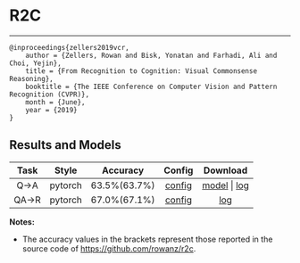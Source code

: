 # R2C

---

```
@inproceedings{zellers2019vcr,
    author = {Zellers, Rowan and Bisk, Yonatan and Farhadi, Ali and Choi, Yejin},
    title = {From Recognition to Cognition: Visual Commonsense Reasoning},
    booktitle = {The IEEE Conference on Computer Vision and Pattern Recognition (CVPR)},
    month = {June},
    year = {2019}
}
```

## Results and Models

| Task  |  Style  |   Accuracy   |                            Config                            |                           Download                           |
| :---: | :-----: | :----------: | :----------------------------------------------------------: | :----------------------------------------------------------: |
| Q->A  | pytorch | 63.5%(63.7%) | [config](https://mega.nz/file/Ha5CxSZA#K5oAGjy42U4I_TCCpX5BumS0vfmi5t_VZ-ZZwx6WiFM) | [model](https://mega.nz/file/if5CGIAJ#C51WXlqwpAzZm3masqBiFZrYRESJC8BI9tNV7J6d8mM) &#124; [log](https://mega.nz/file/zbo00ICT#Rnb-WZ2t2wULN9W8SyraU0zSXx3DoIlxuubN3930cUE) |
| QA->R | pytorch | 67.0%(67.1%) | [config](https://mega.nz/file/Ha5CxSZA#K5oAGjy42U4I_TCCpX5BumS0vfmi5t_VZ-ZZwx6WiFM) | [log](https://mega.nz/file/nf50DK4C#uEhkhMs5l_SSAYnbA8NzdzZ5CaXr9t0O6Si0epP3EWw) |

**Notes:**

- The accuracy values in the brackets represent those reported in the source code of https://github.com/rowanz/r2c.
